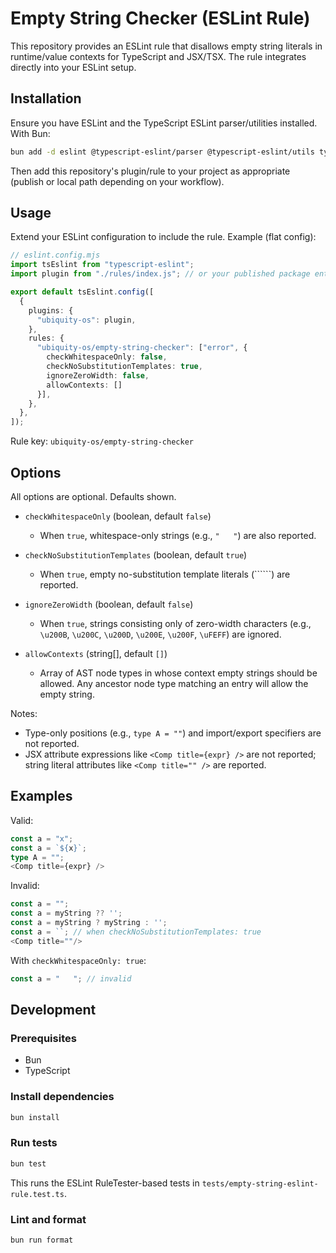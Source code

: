 # Empty String Checker (ESLint Rule)

This repository provides an ESLint rule that disallows empty string literals in runtime/value contexts for TypeScript and JSX/TSX. The rule integrates directly into your ESLint setup.

## Installation

Ensure you have ESLint and the TypeScript ESLint parser/utilities installed. With Bun:

```bash
bun add -d eslint @typescript-eslint/parser @typescript-eslint/utils typescript
```

Then add this repository's plugin/rule to your project as appropriate (publish or local path depending on your workflow).

## Usage

Extend your ESLint configuration to include the rule. Example (flat config):

```typescript
// eslint.config.mjs
import tsEslint from "typescript-eslint";
import plugin from "./rules/index.js"; // or your published package entry

export default tsEslint.config([
  {
    plugins: {
      "ubiquity-os": plugin,
    },
    rules: {
      "ubiquity-os/empty-string-checker": ["error", {
        checkWhitespaceOnly: false,
        checkNoSubstitutionTemplates: true,
        ignoreZeroWidth: false,
        allowContexts: []
      }],
    },
  },
]);
```

Rule key: `ubiquity-os/empty-string-checker`

## Options

All options are optional. Defaults shown.

- `checkWhitespaceOnly` (boolean, default `false`)
  - When `true`, whitespace-only strings (e.g., `"   "`) are also reported.

- `checkNoSubstitutionTemplates` (boolean, default `true`)
  - When `true`, empty no-substitution template literals (``````) are reported.

- `ignoreZeroWidth` (boolean, default `false`)
  - When `true`, strings consisting only of zero-width characters (e.g., `\u200B`, `\u200C`, `\u200D`, `\u200E`, `\u200F`, `\uFEFF`) are ignored.

- `allowContexts` (string[], default `[]`)
  - Array of AST node types in whose context empty strings should be allowed. Any ancestor node type matching an entry will allow the empty string.

Notes:
- Type-only positions (e.g., `type A = ""`) and import/export specifiers are not reported.
- JSX attribute expressions like `<Comp title={expr} />` are not reported; string literal attributes like `<Comp title="" />` are reported.

## Examples

Valid:
```ts
const a = "x";
const a = `${x}`;
type A = "";
<Comp title={expr} />
```

Invalid:
```ts
const a = "";
const a = myString ?? '';
const a = myString ? myString : '';
const a = ``; // when checkNoSubstitutionTemplates: true
<Comp title=""/>
```

With `checkWhitespaceOnly: true`:
```ts
const a = "   "; // invalid
```

## Development

### Prerequisites

- Bun
- TypeScript

### Install dependencies

```bash
bun install
```

### Run tests

```bash
bun test
```

This runs the ESLint RuleTester-based tests in `tests/empty-string-eslint-rule.test.ts`.

### Lint and format

```bash
bun run format
```
